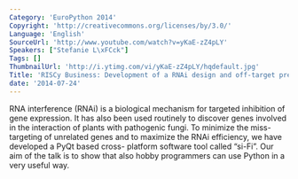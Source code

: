 ```yaml
---
Category: 'EuroPython 2014'
Copyright: 'http://creativecommons.org/licenses/by/3.0/'
Language: 'English'
SourceUrl: 'http://www.youtube.com/watch?v=yKaE-zZ4pLY'
Speakers: ["Stefanie L\xFCck"]
Tags: []
ThumbnailUrl: 'http://i.ytimg.com/vi/yKaE-zZ4pLY/hqdefault.jpg'
Title: 'RISCy Business: Development of a RNAi design and off-target prediction software'
date: '2014-07-24'
---
```

RNA interference (RNAi) is a biological mechanism for targeted inhibition of gene expression. It has also been used routinely to discover genes involved in the interaction of plants with pathogenic fungi. To minimize the miss-targeting of unrelated genes and to maximize the RNAi efficiency, we have developed a PyQt based cross- platform software tool called “si-Fi”. Our aim of the talk is to show that also hobby programmers can use Python in a very useful way.
